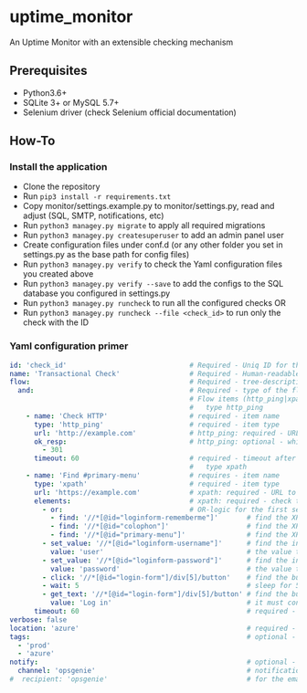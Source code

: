 # uptime_monitor

An Uptime Monitor with an extensible checking mechanism

## Prerequisites

* Python3.6+
* SQLite 3+ or MySQL 5.7+
* Selenium driver (check Selenium official documentation)

## How-To

### Install the application

* Clone the repository
* Run `pip3 install -r requirements.txt`
* Copy monitor/settings.example.py to monitor/settings.py, read and adjust (SQL, SMTP, notifications, etc)
* Run `python3 managey.py migrate` to apply all required migrations
* Run `python3 managey.py createsuperuser` to add an admin panel user
* Create configuration files under conf.d (or any other folder you set in settings.py as the base path for config files)
* Run `python3 managey.py verify` to check the Yaml configuration files you created above
* Run `python3 managey.py verify --save` to add the configs to the SQL database you configured in settings.py
* Run `python3 managey.py runcheck` to run all the configured checks OR
* Run `python3 managey.py runcheck --file <check_id>` to run only the check with the ID

### Yaml configuration primer

```yaml
id: 'check_id'                              # Required - Uniq ID for the check config
name: 'Transactional Check'                 # Required - Human-readable name
flow:                                       # Required - tree-description of the check flow
  and:                                      # Required - type of the flow - can be either "or" or "and"
                                            # Flow items (http_ping|xpath)
                                            #   type http_ping
    - name: 'Check HTTP'                    # required - item name
      type: 'http_ping'                     # required - item type
      url: 'http://example.com'             # http_ping: required - URL to check
      ok_resp:                              # http_ping: optional - which codes count as a good response
        - 301
      timeout: 60                           # required - timeout after which an error will be thrown
                                            #   type xpath
    - name: 'Find #primary-menu'            # requires - item name
      type: 'xpath'                         # required - item type
      url: 'https://example.com'            # xpath: required - URL to check
      elements:                             # xpath: required - check tree-description for the check (AND-logic default)
        - or:                               # OR-logic for the first set of tasks in the check
          - find: '//*[@id="loginform-rememberme"]'       # find the XPath on the page
          - find: '//*[@id="colophon"]'                   # find the XPath on the page
          - find: '//*[@id="primary-menu"]'               # find the XPath on the page
        - set_value: '//*[@id="loginform-username"]'      # find the input on the page and set its value 
          value: 'user'                                   # the value to set
        - set_value: '//*[@id="loginform-password"]'      # find the input on the page and set its value
          value: 'password'                               # the value to set
        - click: '//*[@id="login-form"]/div[5]/button'    # find the button on the page and click on it
        - wait: 5                                         # sleep for 5 sec
        - get_text: '//*[@id="login-form"]/div[5]/button' # find the button on the page and check its text
          value: 'Log in'                                 # it must contain the value
      timeout: 60                                         # required - timeout after which an error will be thrown
verbose: false
location: 'azure'                                         # required - from which location we run the check
tags:                                                     # optional - tags for the check
  - 'prod'
  - 'azure'
notify:                                                   # optional - notification settings
  channel: 'opsgenie'                                     # notification channel
#  recipient: 'opsgenie'                                  # for the email channel - notification recipient(s)
```